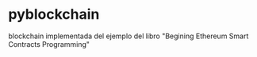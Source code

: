 # pyblockchain
blockchain implementada del ejemplo del libro "Begining Ethereum Smart Contracts Programming"
